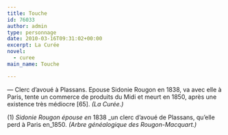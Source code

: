 ```yaml
---
title: Touche
id: 76033
author: admin
type: personnage
date: 2010-03-16T09:31:02+00:00
excerpt: La Curée
novel:
  - curee
main_name: Touche

---
```

— Clerc d&rsquo;avoué à Plassans. Epouse Sidonie Rougon en 1838, va avec elle à Paris, tente un commerce de produits du Midi et meurt en 1850, après une existence très médiocre [65]. _(La Curée.)_

(1) _Sidonie Rougon épouse en_ 1838 _un clerc d&rsquo;avoué de Plassans, qu&rsquo;elle perd à Paris en_1850. _(Arbre généalogique des Rougon-Macquart.)_